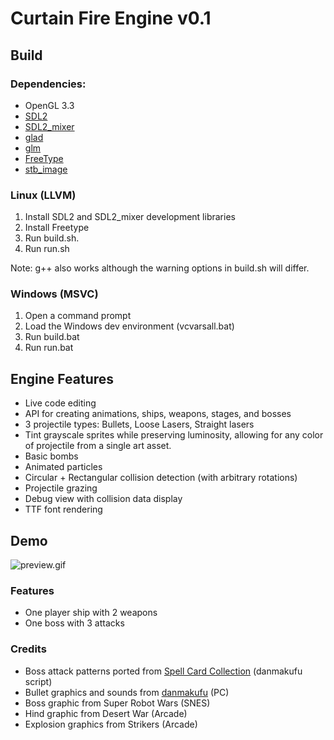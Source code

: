 # Curtain Fire Engine v0.1

## Build

### Dependencies:
- OpenGL 3.3
- [SDL2](https://www.libsdl.org/)
- [SDL2_mixer](https://www.libsdl.org/projects/SDL_mixer/)
- [glad](https://github.com/Dav1dde/glad)
- [glm](http://glm.g-truc.net/)
- [FreeType](http://www.freetype.org/)
- [stb_image](https://github.com/nothings/stb)

### Linux (LLVM)
1. Install SDL2 and SDL2_mixer development libraries
2. Install Freetype
1. Run build.sh.
2. Run run.sh

Note: g++ also works although the warning options in build.sh will differ.

### Windows (MSVC)
1. Open a command prompt
1. Load the Windows dev environment (vcvarsall.bat)
2. Run build.bat
3. Run run.bat

## Engine Features
- Live code editing
- API for creating animations, ships, weapons, stages, and bosses
- 3 projectile types: Bullets, Loose Lasers, Straight lasers
- Tint grayscale sprites while preserving luminosity, allowing for any color of projectile from a single art asset.
- Basic bombs
- Animated particles
- Circular + Rectangular collision detection (with arbitrary rotations)
- Projectile grazing
- Debug view with collision data display
- TTF font rendering

## Demo

![preview.gif](/preview.gif?raw=true "Preview")

### Features
- One player ship with 2 weapons
- One boss with 3 attacks

### Credits
- Boss attack patterns ported from [Spell Card Collection](http://www.bulletforge.org/u/shijimi_nono/p/spellcardcollection) (danmakufu script)
- Bullet graphics and sounds from [danmakufu](http://www.geocities.co.jp/SiliconValley-Oakland/9951/pre/th_dnh_ph3.html) (PC)
- Boss graphic from Super Robot Wars (SNES)
- Hind graphic from Desert War (Arcade)
- Explosion graphics from Strikers (Arcade)
